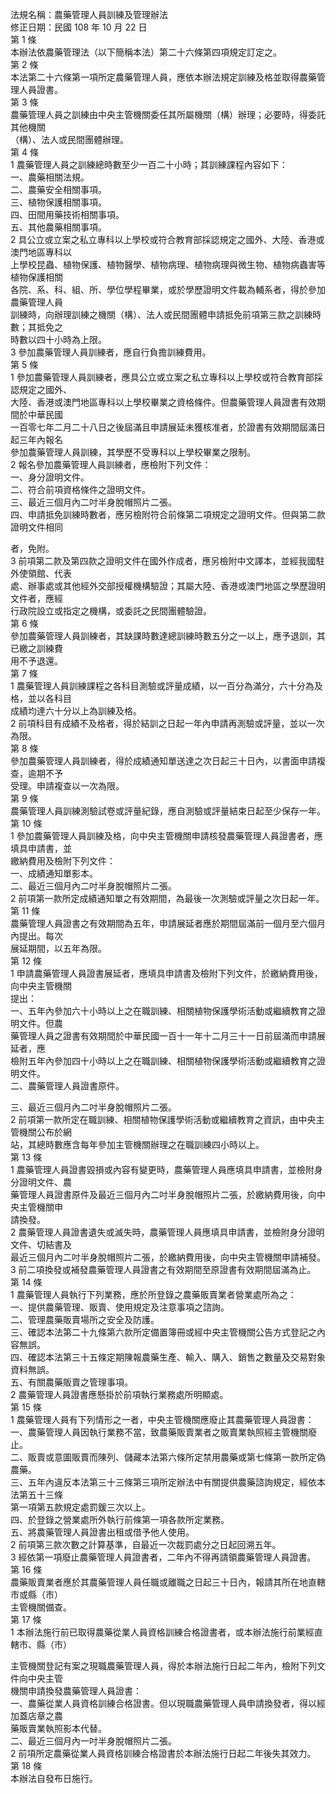 法規名稱：農藥管理人員訓練及管理辦法  
修正日期：民國 108 年 10 月 22 日  
第 1 條  
本辦法依農藥管理法（以下簡稱本法）第二十六條第四項規定訂定之。  
第 2 條  
本法第二十六條第一項所定農藥管理人員，應依本辦法規定訓練及格並取得農藥管理人員證書。  
第 3 條  
農藥管理人員之訓練由中央主管機關委任其所屬機關（構）辦理；必要時，得委託其他機關  
（構）、法人或民間團體辦理。  
第 4 條  
1 農藥管理人員之訓練總時數至少一百二十小時；其訓練課程內容如下：  
一、農藥相關法規。  
二、農藥安全相關事項。  
三、植物保護相關事項。  
四、田間用藥技術相關事項。  
五、其他農藥相關事項。  
2 具公立或立案之私立專科以上學校或符合教育部採認規定之國外、大陸、香港或澳門地區專科以  
上學校昆蟲、植物保護、植物醫學、植物病理、植物病理與微生物、植物病蟲害等植物保護相關  
各院、系、科、組、所、學位學程畢業，或於學歷證明文件載為輔系者，得於參加農藥管理人員  
訓練時，向辦理訓練之機關（構）、法人或民間團體申請抵免前項第三款之訓練時數；其抵免之  
時數以四十小時為上限。  
3 參加農藥管理人員訓練者，應自行負擔訓練費用。  
第 5 條  
1 參加農藥管理人員訓練者，應具公立或立案之私立專科以上學校或符合教育部採認規定之國外、  
大陸、香港或澳門地區專科以上學校畢業之資格條件。但農藥管理人員證書有效期間於中華民國  
一百零七年二月二十八日之後屆滿且申請展延未獲核准者，於證書有效期間屆滿日起三年內報名  
參加農藥管理人員訓練，其學歷不受專科以上學校畢業之限制。  
2 報名參加農藥管理人員訓練者，應檢附下列文件：  
一、身分證明文件。  
二、符合前項資格條件之證明文件。  
三、最近三個月內二吋半身脫帽照片二張。  
四、申請抵免訓練時數者，應另檢附符合前條第二項規定之證明文件。但與第二款證明文件相同  


者，免附。  
3 前項第二款及第四款之證明文件在國外作成者，應另檢附中文譯本，並經我國駐外使領館、代表  
處、辦事處或其他經外交部授權機構驗證；其屬大陸、香港或澳門地區之學歷證明文件者，應經  
行政院設立或指定之機構，或委託之民間團體驗證。  
第 6 條  
參加農藥管理人員訓練者，其缺課時數達總訓練時數五分之一以上，應予退訓，其已繳之訓練費  
用不予退還。  
第 7 條  
1 農藥管理人員訓練課程之各科目測驗或評量成績，以一百分為滿分，六十分為及格，並以各科目  
成績均達六十分以上為訓練及格。  
2 前項科目有成績不及格者，得於結訓之日起一年內申請再測驗或評量，並以一次為限。  
第 8 條  
參加農藥管理人員訓練者，得於成績通知單送達之次日起三十日內，以書面申請複查，逾期不予  
受理。申請複查以一次為限。  
第 9 條  
農藥管理人員訓練測驗試卷或評量紀錄，應自測驗或評量結束日起至少保存一年。  
第 10 條  
1 參加農藥管理人員訓練及格，向中央主管機關申請核發農藥管理人員證書者，應填具申請書，並  
繳納費用及檢附下列文件：  
一、成績通知單影本。  
二、最近三個月內二吋半身脫帽照片二張。  
2 前項第一款所定成績通知單之有效期間，為最後一次測驗或評量之次日起一年。  
第 11 條  
農藥管理人員證書之有效期間為五年，申請展延者應於期間屆滿前一個月至六個月內提出。每次  
展延期間，以五年為限。  
第 12 條  
1 申請農藥管理人員證書展延者，應填具申請書及檢附下列文件，於繳納費用後，向中央主管機關  
提出：  
一、五年內參加六十小時以上之在職訓練、相關植物保護學術活動或繼續教育之證明文件。但農  
藥管理人員之證書有效期間於中華民國一百十一年十二月三十一日前屆滿而申請展延者，應  
檢附五年內參加四十小時以上之在職訓練、相關植物保護學術活動或繼續教育之證明文件。  
二、農藥管理人員證書原件。  


三、最近三個月內二吋半身脫帽照片二張。  
2 前項第一款所定在職訓練、相關植物保護學術活動或繼續教育之資訊，由中央主管機關公布於網  
站，其總時數應含每年參加主管機關辦理之在職訓練四小時以上。  
第 13 條  
1 農藥管理人員證書毀損或內容有變更時，農藥管理人員應填具申請書，並檢附身分證明文件、農  
藥管理人員證書原件及最近三個月內二吋半身脫帽照片二張，於繳納費用後，向中央主管機關申  
請換發。  
2 農藥管理人員證書遺失或滅失時，農藥管理人員應填具申請書，並檢附身分證明文件、切結書及  
最近三個月內二吋半身脫帽照片二張，於繳納費用後，向中央主管機關申請補發。  
3 前二項換發或補發農藥管理人員證書之有效期間至原證書有效期間屆滿為止。  
第 14 條  
1 農藥管理人員執行下列業務，應於所登錄之農藥販賣業者營業處所為之：  
一、提供農藥管理、販賣、使用規定及注意事項之諮詢。  
二、管理農藥販賣場所之安全及防護。  
三、確認本法第二十九條第六款所定備置簿冊或經中央主管機關公告方式登記之內容無誤。  
四、確認本法第三十五條定期陳報農藥生產、輸入、購入、銷售之數量及交易對象資料無誤。  
五、有關農藥販賣之管理事項。  
2 農藥管理人員證書應懸掛於前項執行業務處所明顯處。  
第 15 條  
1 農藥管理人員有下列情形之一者，中央主管機關應廢止其農藥管理人員證書：  
一、農藥管理人員因執行業務不當，致農藥販賣業者之販賣業執照經主管機關廢止。  
二、販賣或意圖販賣而陳列、儲藏本法第六條所定禁用農藥或第七條第一款所定偽農藥。  
三、五年內違反本法第三十三條第三項所定辦法中有關提供農藥諮詢規定，經依本法第五十三條  
第一項第五款規定處罰鍰三次以上。  
四、於登錄之營業處所外執行前條第一項各款所定業務。  
五、將農藥管理人員證書出租或借予他人使用。  
2 前項第三款次數之計算基準，自最近一次裁罰處分之日起回溯五年。  
3 經依第一項廢止農藥管理人員證書者，二年內不得再請領農藥管理人員證書。  
第 16 條  
農藥販賣業者應於其農藥管理人員任職或離職之日起三十日內，報請其所在地直轄市或縣（市）  
主管機關備查。  
第 17 條  
1 本辦法施行前已取得農藥從業人員資格訓練合格證書者，或本辦法施行前業經直轄市、縣（市）  


主管機關登記有案之現職農藥管理人員，得於本辦法施行日起二年內，檢附下列文件向中央主管  
機關申請換發農藥管理人員證書：  
一、農藥從業人員資格訓練合格證書。但以現職農藥管理人員申請換發者，得以經加蓋店章之農  
藥販賣業執照影本代替。  
二、最近三個月內一吋半身脫帽照片二張。  
2 前項所定農藥從業人員資格訓練合格證書於本辦法施行日起二年後失其效力。  
第 18 條  
本辦法自發布日施行。  


